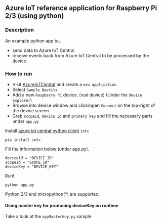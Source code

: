 ## Azure IoT reference application for Raspberry Pi 2/3 (using python)

### Description

An example python app to..
- send data to Azure IoT Central
- receive events back from Azure IoT Central to be processed by the device.

### How to run

- Visit [AzureIoTCentral](https://apps.azureiotcentral.com) and create a `new application`.
- Select `Sample Devkits`
- Add a new `Raspberry Pi` device. (real device) (Under the `Device Explorer`)
- Browse into device window and click/open `Connect` on the top-right of the device screen
- Grab `scopeId`, `device Id` and `primary key` and fill the necessary parts under `app.py`

Install [azure iot central python client](https://pypi.org/project/iotc/) `iotc`
```
pip install iotc
```

Fill the information below (under app.py).
```
deviceId = "DEVICE_ID"
scopeId = "SCOPE_ID"
deviceKey = "DEVICE_KEY"
```

Run!

```
python app.py
```

Python 2/3 and micropython(*) are supported.


#### Using master key for producing deviceKey on runtime

Take a look at the `appMasterKey.py` sample

